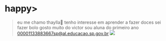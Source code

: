# happy>
> eu me chamo thaylla🐡
> tenho interesse em aprender a fazer doces
> sei fazer bolo
> gosto muito do victor
> sou aluna do primeiro ano
> 00001133883667sp@al.educacao.sp.gov.br
> ![](https://media1.tenor.com/m/gUUIT73oHrAAAAAC/all-my-monkeys.gif)
